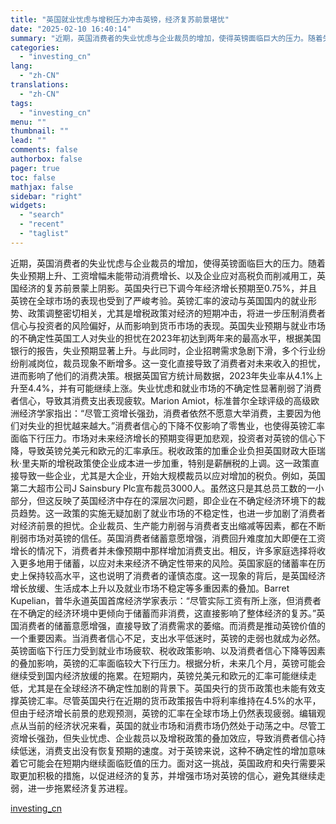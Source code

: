 ```yaml
---
title: "英国就业忧虑与增税压力冲击英镑，经济复苏前景堪忧"
date: "2025-02-10 16:40:14"
summary: "近期，英国消费者的失业忧虑与企业裁员的增加，使得英镑面临巨大的压力。随着失业预期上升、工资增幅未能带..."
categories:
  - "investing_cn"
lang:
  - "zh-CN"
translations:
  - "zh-CN"
tags:
  - "investing_cn"
menu: ""
thumbnail: ""
lead: ""
comments: false
authorbox: false
pager: true
toc: false
mathjax: false
sidebar: "right"
widgets:
  - "search"
  - "recent"
  - "taglist"
---
```


近期，英国消费者的失业忧虑与企业裁员的增加，使得英镑面临巨大的压力。随着失业预期上升、工资增幅未能带动消费增长、以及企业应对高税负而削减用工，英国经济的复苏前景蒙上阴影。英国央行已下调今年经济增长预期至0.75%，并且英镑在全球市场的表现也受到了严峻考验。英镑汇率的波动与英国国内的就业形势、政策调整密切相关，尤其是增税政策对经济的短期冲击，将进一步压制消费者信心与投资者的风险偏好，从而影响到货币市场的表现。英国失业预期与就业市场的不确定性英国工人对失业的担忧在2023年初达到两年来的最高水平，根据美国银行的报告，失业预期显著上升。与此同时，企业招聘需求急剧下滑，多个行业纷纷削减岗位，裁员现象不断增多。这一变化直接导致了消费者对未来收入的担忧，进而影响了他们的消费决策。根据英国官方统计局数据，2023年失业率从4.1%上升至4.4%，并有可能继续上涨。失业忧虑和就业市场的不确定性显著削弱了消费者信心，导致其消费支出表现疲软。Marion Amiot，标准普尔全球评级的高级欧洲经济学家指出：“尽管工资增长强劲，消费者依然不愿意大举消费，主要因为他们对失业的担忧越来越大。”消费者信心的下降不仅影响了零售业，也使得英镑汇率面临下行压力。市场对未来经济增长的预期变得更加悲观，投资者对英镑的信心下降，导致英镑兑美元和欧元的汇率承压。税收政策的加重企业负担英国财政大臣瑞秋·里夫斯的增税政策使企业成本进一步加重，特别是薪酬税的上调。这一政策直接导致一些企业，尤其是大企业，开始大规模裁员以应对增加的税负。例如，英国第二大超市公司J Sainsbury Plc宣布裁员3000人。虽然这只是其总员工数的一小部分，但这反映了英国经济中存在的深层次问题，即企业在不确定经济环境下的裁员趋势。这一政策的实施无疑加剧了就业市场的不稳定性，也进一步加剧了消费者对经济前景的担忧。企业裁员、生产能力削弱与消费者支出缩减等因素，都在不断削弱市场对英镑的信任。英国消费者储蓄意愿增强，消费回升难度加大即便在工资增长的情况下，消费者并未像预期中那样增加消费支出。相反，许多家庭选择将收入更多地用于储蓄，以应对未来经济不确定性带来的风险。英国家庭的储蓄率在历史上保持较高水平，这也说明了消费者的谨慎态度。这一现象的背后，是英国经济增长放缓、生活成本上升以及就业市场不稳定等多重因素的叠加。Barret Kupelian，普华永道英国首席经济学家表示：“尽管实际工资有所上涨，但消费者在不确定的经济环境中更倾向于储蓄而非消费，这直接影响了整体经济的复苏。”英国消费者的储蓄意愿增强，直接导致了消费需求的萎缩。而消费是推动英镑价值的一个重要因素。当消费者信心不足，支出水平低迷时，英镑的走弱也就成为必然。英镑面临下行压力受到就业市场疲软、税收政策影响、以及消费者信心下降等因素的叠加影响，英镑的汇率面临较大下行压力。根据分析，未来几个月，英镑可能会继续受到国内经济放缓的拖累。在短期内，英镑兑美元和欧元的汇率可能继续走低，尤其是在全球经济不确定性加剧的背景下。英国央行的货币政策也未能有效支撑英镑汇率。尽管英国央行在近期的货币政策报告中将利率维持在4.5%的水平，但由于经济增长前景的悲观预测，英镑的汇率在全球市场上仍然表现疲弱。编辑观点从当前的经济状况来看，英国的就业市场和消费市场仍然处于动荡之中。尽管工资增长强劲，但失业忧虑、企业裁员以及增税政策的叠加效应，导致消费者信心持续低迷，消费支出没有恢复预期的速度。对于英镑来说，这种不确定性的增加意味着它可能会在短期内继续面临贬值的压力。面对这一挑战，英国政府和央行需要采取更加积极的措施，以促进经济的复苏，并增强市场对英镑的信心，避免其继续走弱，进一步拖累经济复苏进程。

[investing_cn](https://cn.investing.com/news/forex-news/article-2663923)
